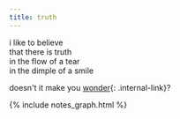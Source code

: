 ```yaml
---
title: truth
--- 
```


i like to believe  
that there is truth  
in the flow of a tear  
in the dimple of a smile   

doesn't it make you [wonder](/wonder){: .internal-link}?

{% include notes_graph.html %}
